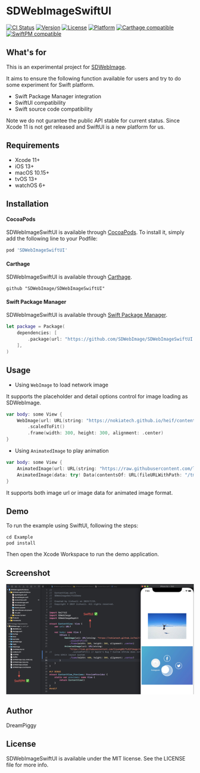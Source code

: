 # SDWebImageSwiftUI

[![CI Status](https://travis-ci.com/SDWebImage/SDWebImageSwiftUI.svg?branch=master)](https://travis-ci.com/SDWebImage/SDWebImageSwiftUI)
[![Version](https://img.shields.io/cocoapods/v/SDWebImageSwiftUI.svg?style=flat)](https://cocoapods.org/pods/SDWebImageSwiftUI)
[![License](https://img.shields.io/cocoapods/l/SDWebImageSwiftUI.svg?style=flat)](https://cocoapods.org/pods/SDWebImageSwiftUI)
[![Platform](https://img.shields.io/cocoapods/p/SDWebImageSwiftUI.svg?style=flat)](https://cocoapods.org/pods/SDWebImageSwiftUI)
[![Carthage compatible](https://img.shields.io/badge/Carthage-compatible-4BC51D.svg?style=flat)](https://github.com/Carthage/Carthage)
[![SwiftPM compatible](https://img.shields.io/badge/SwiftPM-Compatible-brightgreen.svg)](https://swift.org/package-manager/)

## What's for

This is an experimental project for [SDWebImage](https://github.com/SDWebImage/SDWebImage).

It aims to ensure the following function available for users and try to do some experiment for Swift platform.

+ Swift Package Manager integration
+ SwiftUI compatibility
+ Swift source code compatibility

Note we do not gurantee the public API stable for current status. Since Xcode 11 is not get released and SwiftUI is a new platform for us.

## Requirements

+ Xcode 11+
+ iOS 13+
+ macOS 10.15+
+ tvOS 13+
+ watchOS 6+

## Installation

#### CocoaPods

SDWebImageSwiftUI is available through [CocoaPods](https://cocoapods.org). To install
it, simply add the following line to your Podfile:

```ruby
pod 'SDWebImageSwiftUI'
```

#### Carthage

SDWebImageSwiftUI is available through [Carthage](https://github.com/Carthage/Carthage).

```
github "SDWebImage/SDWebImageSwiftUI"
```

#### Swift Package Manager

SDWebImageSwiftUI is available through [Swift Package Manager](https://swift.org/package-manager/).

```swift
let package = Package(
    dependencies: [
        .package(url: "https://github.com/SDWebImage/SDWebImageSwiftUI.git", from: "0.1")
    ],
)
```

## Usage

+ Using `WebImage` to load network image

It supports the placeholder and detail options control for image loading as SDWebImage.

```swift
var body: some View {
    WebImage(url: URL(string: "https://nokiatech.github.io/heif/content/images/ski_jump_1440x960.heic")!)
        .scaledToFit()
        .frame(width: 300, height: 300, alignment: .center)
}
```

+ Using `AnimatedImage` to play animation

```swift
var body: some View {
    AnimatedImage(url: URL(string: "https://raw.githubusercontent.com/liyong03/YLGIFImage/master/YLGIFImageDemo/YLGIFImageDemo/joy.gif")!)
    AnimatedImage(data: try! Data(contentsOf: URL(fileURLWithPath: "/tmp/foo.webp")))
}
```

It supports both image url or image data for animated image format.

## Demo

To run the example using SwiftUI, following the steps:

```
cd Example
pod install
```

Then open the Xcode Workspace to run the demo application.

## Screenshot

![](Example/Screenshot/1.jpg)

## Author

DreamPiggy

## License

SDWebImageSwiftUI is available under the MIT license. See the LICENSE file for more info.


